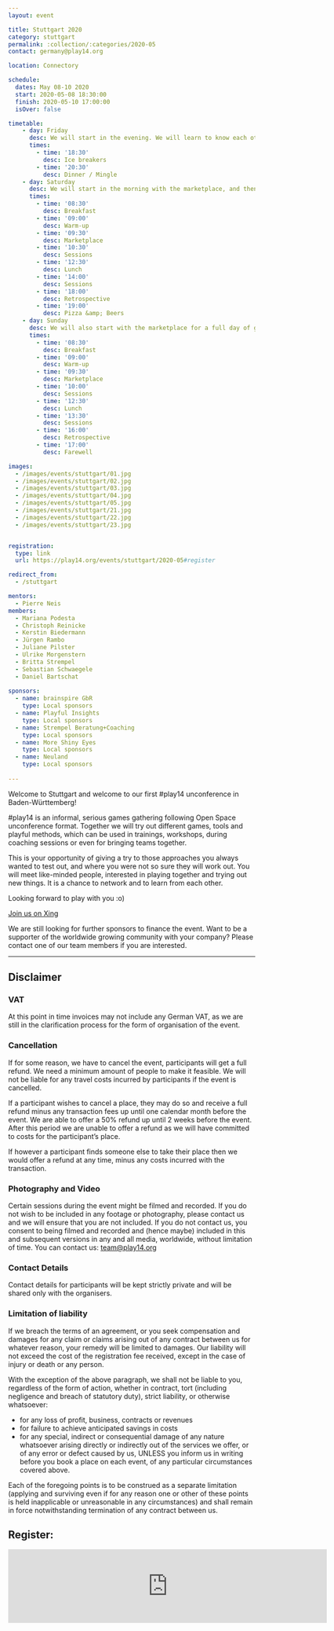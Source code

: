 ```yaml
---
layout: event

title: Stuttgart 2020
category: stuttgart
permalink: :collection/:categories/2020-05
contact: germany@play14.org

location: Connectory

schedule:
  dates: May 08-10 2020
  start: 2020-05-08 18:30:00
  finish: 2020-05-10 17:00:00
  isOver: false

timetable:
    - day: Friday
      desc: We will start in the evening. We will learn to know each other and share a nice dinner all together.
      times:
        - time: '18:30'
          desc: Ice breakers
        - time: '20:30'
          desc: Dinner / Mingle
    - day: Saturday
      desc: We will start in the morning with the marketplace, and then we will play games all day long.
      times:
        - time: '08:30'
          desc: Breakfast
        - time: '09:00'
          desc: Warm-up
        - time: '09:30'
          desc: Marketplace
        - time: '10:30'
          desc: Sessions
        - time: '12:30'
          desc: Lunch
        - time: '14:00'
          desc: Sessions
        - time: '18:00'
          desc: Retrospective
        - time: '19:00'
          desc: Pizza &amp; Beers
    - day: Sunday
      desc: We will also start with the marketplace for a full day of games. Whoever needs to catch a plane can leave earlier.
      times:
        - time: '08:30'
          desc: Breakfast
        - time: '09:00'
          desc: Warm-up
        - time: '09:30'
          desc: Marketplace
        - time: '10:00'
          desc: Sessions
        - time: '12:30'
          desc: Lunch
        - time: '13:30'
          desc: Sessions
        - time: '16:00'
          desc: Retrospective
        - time: '17:00'
          desc: Farewell

images:
  - /images/events/stuttgart/01.jpg
  - /images/events/stuttgart/02.jpg
  - /images/events/stuttgart/03.jpg
  - /images/events/stuttgart/04.jpg
  - /images/events/stuttgart/05.jpg
  - /images/events/stuttgart/21.jpg
  - /images/events/stuttgart/22.jpg
  - /images/events/stuttgart/23.jpg


registration:
  type: link
  url: https://play14.org/events/stuttgart/2020-05#register

redirect_from:
  - /stuttgart

mentors:  
  - Pierre Neis
members:
  - Mariana Podesta
  - Christoph Reinicke
  - Kerstin Biedermann
  - Jürgen Rambo
  - Juliane Pilster 
  - Ulrike Morgenstern
  - Britta Strempel 
  - Sebastian Schwaegele
  - Daniel Bartschat
 
sponsors:
  - name: brainspire GbR
    type: Local sponsors 
  - name: Playful Insights
    type: Local sponsors 
  - name: Strempel Beratung+Coaching
    type: Local sponsors  
  - name: More Shiny Eyes
    type: Local sponsors
  - name: Neuland
    type: Local sponsors  
  
---
```


Welcome to Stuttgart and welcome to our first #play14 unconference in Baden-Württemberg!

#play14 is an informal, serious games gathering following Open Space unconference format. Together we will try out different games, tools and playful methods, which can be used in trainings, workshops, during coaching sessions or even for bringing teams together.

This is your opportunity of giving a try to those approaches you always wanted to test out, and where you were not so sure they will work out. You will meet like-minded people, interested in playing together and trying out new things. It is a chance to network and to learn from each other.

Looking forward to play with you :o) 


[Join us on Xing](https://www.xing.com/communities/groups/nummer-play14-stuttgart-1116901)

We are still looking for further sponsors to finance the event.
Want to be a supporter of the worldwide growing community with your company? Please contact one of our team members if you are interested. 


---

## Disclaimer
### VAT

At this point in time invoices may not include any German VAT, as we are still in the clarification process for the form of organisation of the event. 

### Cancellation

If for some reason, we have to cancel the event, participants will get a full refund. We need a minimum amount of people to make it feasible. We will not be liable for any travel costs incurred by participants if the event is cancelled. 

If a participant wishes to cancel a place, they may do so and receive a full refund minus any transaction fees up until one calendar month before the event. We are able to offer a 50% refund up until 2 weeks before the event. After this period we are unable to offer a refund as we will have committed to costs for the participant’s place.

If however a participant finds someone else to take their place then we would offer a refund at any time, minus any costs incurred with the transaction.

### Photography and Video

Certain sessions during the event might be filmed and recorded. If you do not wish to be included in any footage or photography, please contact us and we will ensure that you are not included. If you do not contact us, you consent to being filmed and recorded and (hence maybe) included in this and subsequent versions in any and all media, worldwide, without limitation of time. You can contact us: team@play14.org

### Contact Details

Contact details for participants will be kept strictly private and will be shared only with the organisers.

### Limitation of liability

If we breach the terms of an agreement, or you seek compensation and damages for any claim or claims arising out of any contract between us for whatever reason, your remedy will be limited to damages. Our liability will not exceed the cost of the registration fee received, except in the case of injury or death or any person.

With the exception of the above paragraph, we shall not be liable to you, regardless of the form of action, whether in contract, tort (including negligence and breach of statutory duty), strict liability, or otherwise whatsoever:

* for any loss of profit, business, contracts or revenues
* for failure to achieve anticipated savings in costs
* for any special, indirect or consequential damage of any nature whatsoever arising directly or indirectly out of the services we offer, or of any error or defect caused by us, UNLESS you inform us in writing before you book a place on each event, of any particular circumstances covered above.

Each of the foregoing points is to be construed as a separate limitation (applying and surviving even if for any reason one or other of these points is held inapplicable or unreasonable in any circumstances) and shall remain in force notwithstanding termination of any contract between us.

<h2 id="register">Register:</h2>
<script type="text/javascript" src="https://www.xing-events.com/resources/js/amiandoExport.js"></script><iframe title="Ticketshop" src="https://QNIBMAZ-modules.xing-events.com/QNIBMAZ.html?viewType=iframe&distributionChannel=CHANNEL_IFRAME&language=de&useDefaults=false&resizeIFrame=true" frameborder="0" width="650px" id="_amiandoIFrame4246002"><p>Diese Seite benötigt die Unterstützung von Frames durch Ihren Browser. Bitte nutzen Sie einen Browser, der die Darstellung von Frames unterstützt, damit das Ticketvorverkaufs-Modul angezeigt werden kann.</p><p>Probieren Sie die XING Events <a href="https://www.xing-events.com">online Registrierung</a> noch heute aus.</p></iframe>

